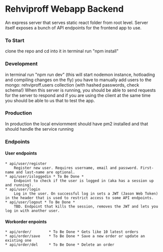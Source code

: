 # Rehviproff Webapp Backend
An express server that serves static react folder from root level. Server itself exposes a bunch of API endpoints for the frontend app to use.

### To Start
clone the repo and cd into it
in terminal run "npm install"

### Development
in terminal run "npm run dev" (this will start nodemon instance, hotloading and compiling changes on the fly)
you have to manually add users to the mongo: rehviproff.users collection (with hashed passwords, check schema!)
When this server is running, you should be able to send requests for the server to respond and if you are using the client at the same time you should be able to us that to test the app.

### Production
In production the local enviornment should have pm2 installed and that should handle the service running

### Endpoints

#### User endpoints
	* api/user/register
		Register new user. Requires username, email and password. First-name and last-name are optional.
	* api/user/isloggedin * To Be Done *
		Endpoint to check if the user is logged in (aka has a session up and running).
	* api/user/login
		Log in the user. On successful log in sets a JWT (Jason Web Token) in the header that is used to restrict access to some API endpoints.
	* api/user/logout * To Be Done *
		TBD. Endpoint that kills the session, removes the JWT and lets you log in with another user.

#### Workorder enpoints
	* api/order/		* To Be Done * Gets like 10 latest orders
	* api/order/save	* To Be Done * Save a new order or update an existing one
	* api/order/del 	* To Be Done * Delete an order